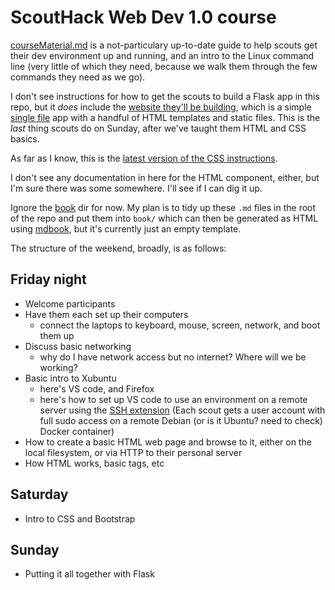 # ScoutHack Web Dev 1.0 course

[courseMaterial.md](courseMaterial.md) is a not-particulary up-to-date guide to help scouts get their dev environment up and running, and an intro to the Linux command line (very little of which they need, because we walk them through the few commands they need as we go).

I don't see instructions for how to get the scouts to build a Flask app in this repo, but it *does* include the [website they'll be building](flask_website_example/), which is a simple [single file](flask_website_example/website.py) app with a handful of HTML templates and static files. This is the *last* thing scouts do on Sunday, after we've taught them HTML and CSS basics.

As far as I know, this is the [latest version of the CSS instructions](css.md).

I don't see any documentation in here for the HTML component, either, but I'm sure there was some somewhere. I'll see if I can dig it up.

Ignore the [book](book/) dir for now. My plan is to tidy up these `.md` files in the root of the repo and put them into `book/` which can then be generated as HTML using [mdbook](https://rust-lang.github.io/mdBook/), but it's currently just an empty template.

The structure of the weekend, broadly, is as follows:

## Friday night

* Welcome participants
* Have them each set up their computers
    * connect the laptops to keyboard, mouse, screen, network, and boot them up
* Discuss basic networking
    * why do I have network access but no internet? Where will we be working?
* Basic intro to Xubuntu
    * here's VS code, and Firefox
    * here's how to set up VS code to use an environment on a remote server using the [SSH extension](https://marketplace.visualstudio.com/items?itemName=ms-vscode-remote.remote-ssh) (Each scout gets a user account with full sudo access on a remote Debian (or is it Ubuntu? need to check) Docker container)
* How to create a basic HTML web page and browse to it, either on the local filesystem, or via HTTP to their personal server
* How HTML works, basic tags, etc

## Saturday

* Intro to CSS and Bootstrap

## Sunday

* Putting it all together with Flask
